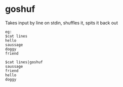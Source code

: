# goshuf
Takes input by line on stdin, shuffles it, spits it back out 

    eg:
    $cat lines
    hello
    saussage
    doggy
    friend

    $cat lines|goshuf
    saussage
    friend
    hello
    doggy

